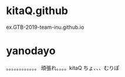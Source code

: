 # kitaQ.github
ex.GTB-2019-team-inu.github.io

yanodayo
=======
。。。。。。。。。。。。
頑張れ。。。。kitaQ
 ちょ、、、むりぽ

